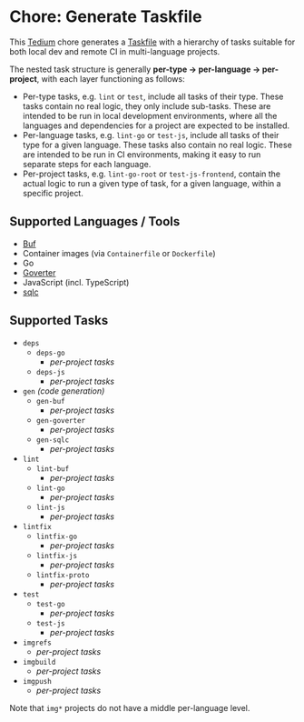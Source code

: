 # Chore: Generate Taskfile

This [Tedium](https://github.com/markormesher/tedium) chore generates a [Taskfile](https://taskfile.dev) with a hierarchy of tasks suitable for both local dev and remote CI in multi-language projects.

The nested task structure is generally **per-type -> per-language -> per-project**, with each layer functioning as follows:

- Per-type tasks, e.g. `lint` or `test`, include all tasks of their type. These tasks contain no real logic, they only include sub-tasks. These are intended to be run in local development environments, where all the languages and dependencies for a project are expected to be installed.
- Per-language tasks, e.g. `lint-go` or `test-js`, include all tasks of their type for a given language. These tasks also contain no real logic. These are intended to be run in CI environments, making it easy to run separate steps for each language.
- Per-project tasks, e.g. `lint-go-root` or `test-js-frontend`, contain the actual logic to run a given type of task, for a given language, within a specific project.

## Supported Languages / Tools

- [Buf](https://buf.build)
- Container images (via `Containerfile` or `Dockerfile`)
- Go
- [Goverter](https://github.com/jmattheis/goverter)
- JavaScript (incl. TypeScript)
- [sqlc](https://sqlc.dev)

## Supported Tasks

- `deps`
  - `deps-go`
    - _per-project tasks_
  - `deps-js`
    - _per-project tasks_
- `gen` _(code generation)_
  - `gen-buf`
    - _per-project tasks_
  - `gen-goverter`
    - _per-project tasks_
  - `gen-sqlc`
    - _per-project tasks_
- `lint`
  - `lint-buf`
    - _per-project tasks_
  - `lint-go`
    - _per-project tasks_
  - `lint-js`
    - _per-project tasks_
- `lintfix`
  - `lintfix-go`
    - _per-project tasks_
  - `lintfix-js`
    - _per-project tasks_
  - `lintfix-proto`
    - _per-project tasks_
- `test`
  - `test-go`
    - _per-project tasks_
  - `test-js`
    - _per-project tasks_
- `imgrefs`
  - _per-project tasks_
- `imgbuild`
  - _per-project tasks_
- `imgpush`
  - _per-project tasks_

Note that `img*` projects do not have a middle per-language level.
